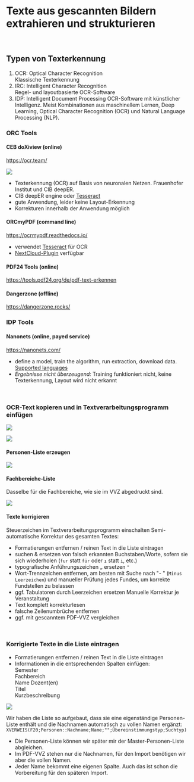 # Texte aus gescannten Bildern extrahieren und strukturieren

&nbsp;

## Typen von Texterkennung

1. OCR: Optical Character Recognition  
Klassische Texterkennung
2. IRC: Intelligent Character Recognition  
Regel- und layoutbasierte OCR-Software
3. IDP:  Intelligent Document Processing
OCR-Software mit künstlicher Intelligenz. Meist Kombinationen aus maschinellem Lernen, Deep Learning, Optical Character Recognition (OCR) und Natural Language Processing (NLP).

### ORC Tools

#### CEB doXiview (online)
https://ocr.team/  

![](img/ceb.jpg)

- Texterkennung (OCR) auf Basis von neuronalen Netzen. Frauenhofer Institut und CIB deepER.  
- CIB deepER engine oder [Tesseract](https://github.com/tesseract-ocr/tesseract)
- gute Anwendung, leider keine Layout-Erkennung
- Korrekturen innerhalb der Anwendung möglich


#### ORCmyPDF (command line)
https://ocrmypdf.readthedocs.io/  
- verwendet [Tesseract](https://github.com/tesseract-ocr/tesseract) für OCR
- [NextCloud-Plugin](https://github.com/janis91/ocr) verfügbar

#### PDF24 Tools (online)
https://tools.pdf24.org/de/pdf-text-erkennen  

#### Dangerzone (offline)
https://dangerzone.rocks/  


### IDP Tools

#### Nanonets (online, payed service)
https://nanonets.com/  
- define a model, train the algorithm, run extraction, download data. [Supported languages](https://support.nanonets.com/hc/en-us/articles/4402102692241-What-are-the-languages-supported-recognised-by-Nanonets-apart-from-english-)  
- _Ergebnisse nicht überzeugend:_ Training funktioniert nicht, keine Texterkennung, Layout wird nicht erkannt


&nbsp;

### OCR-Text kopieren und in Textverarbeitungsprogramm einfügen

![](img/pdf-text.jpg)

![](img/text-roh.jpg)

#### Personen-Liste erzeugen

![](img/personen.jpg)

#### Fachbereiche-Liste

Dasselbe für die Fachbereiche, wie sie im VVZ abgedruckt sind.

![](img/fachbereiche.jpg)

#### Texte korrigieren

Steuerzeichen im Textverarbeitungsprogramm einschalten
Semi-automatische Korrektur des gesamten Textes:
- Formatierungen entfernen / reinen Text in die Liste eintragen
- suchen & ersetzen von falsch erkannten Buchstaben/Worte, sofern sie sich wiederholen (`fur` statt `für` oder `ı` statt `i`, etc.)
- typografische Anführungszeichen `„` ersetzen `"`
- Wort-Trennzeichen entfernen, am besten mit Suche nach "-&nbsp;" (`Minus` `Leerzeichen`) und manueller Prüfung jedes Fundes, um korrekte Fundstellen zu belassen
- ggf. Tabulatoren durch Leerzeichen ersetzen
Manuelle Korrektur je Veranstaltung
- Text komplett korrekturlesen
- falsche Zeilenumbrüche entfernen
- ggf. mit gescanntem PDF-VVZ vergleichen

&nbsp;

### Korrigierte Texte in die Liste eintragen
- Formatierungen entfernen / reinen Text in die Liste eintragen
- Informationen in die entsprechenden Spalten einfügen:  
Semester  
Fachbereich  
Name Dozent(en)  
Titel  
Kurzbeschreibung 

![](img/liste.jpg)

Wir haben die Liste so aufgebaut, dass sie eine eigenständige Personen-Liste enthält und die Nachnamen automatisch zu vollen Namen ergänzt:  
`XVERWEIS(F20;Personen::Nachname;Name;"";Übereinstimmungstyp;Suchtyp)`

- Die Personen-Liste können wir später mir der Master-Personen-Liste abgleichen.  
- Im PDF-VVZ stehen nur die Nachnamen, für den Import benötigen wir aber die vollen Namen.  
- Jeder Name bekommt eine eigenen Spalte. Auch das ist schon die Vorbereitung für den späteren Import.